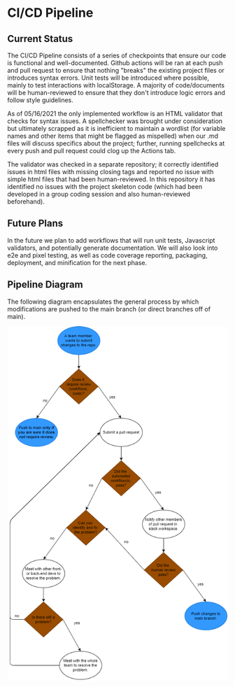 # CI/CD Pipeline
## Current Status
The CI/CD Pipeline consists of a series of checkpoints that ensure our code is functional and well-documented. Github actions will be ran at each push and pull request to ensure that nothing "breaks" the existing project files or introduces syntax errors. Unit tests will be introduced where possible, mainly to test interactions with localStorage. A majority of code/documents will be human-reviewed to ensure that they don't introduce logic errors and follow style guidelines.

As of 05/16/2021 the only implemented workflow is an HTML validator that checks for syntax issues. A spellchecker was brought under consideration but ultimately scrapped as it is inefficient to maintain a wordlist (for variable names and other items that might be flagged as mispelled) when our .md files will discuss specifics about the project; further, running spellchecks at every push and pull request could clog up the Actions tab.

The validator was checked in a separate repository; it correctly identified issues in html files with missing closing tags and reported no issue with simple html files that had been human-reviewed. In this repository it has identified no issues with the project skeleton code (which had been developed in a group coding session and also human-reviewed beforehand).

## Future Plans
In the future we plan to add workflows that will run unit tests, Javascript validators, and potentially generate documentation. We will also look into e2e and pixel testing, as well as code coverage reporting, packaging, deployment, and minification for the next phase.

## Pipeline Diagram
The following diagram encapsulates the general process by which modifications are pushed to the main branch (or direct branches off of main).

![image](./phase1.drawio.png)

